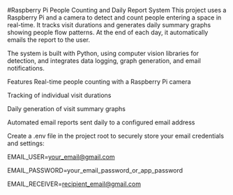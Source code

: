 #Raspberry Pi People Counting and Daily Report System
This project uses a Raspberry Pi and a camera to detect and count people entering a space in real-time. It tracks visit durations and generates daily summary graphs showing people flow patterns. At the end of each day, it automatically emails the report to the user.

The system is built with Python, using computer vision libraries for detection, and integrates data logging, graph generation, and email notifications.

Features
Real-time people counting with a Raspberry Pi camera

Tracking of individual visit durations

Daily generation of visit summary graphs

Automated email reports sent daily to a configured email address

Create a .env file in the project root to securely store your email credentials and settings:

EMAIL_USER=your_email@gmail.com

EMAIL_PASSWORD=your_email_password_or_app_password

EMAIL_RECEIVER=recipient_email@gmail.com
